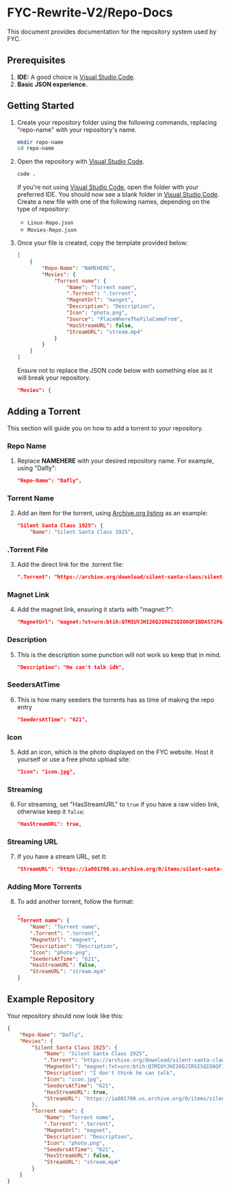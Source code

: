 # FYC-Rewrite-V2/Repo-Docs

This document provides documentation for the repository system used by FYC.

## Prerequisites

1. **IDE:** A good choice is [Visual Studio Code](https://code.visualstudio.com/).
2. **Basic JSON experience.**

## Getting Started

1. Create your repository folder using the following commands, replacing "repo-name" with your repository's name.

    ```bash
    mkdir repo-name
    cd repo-name
    ```

2. Open the repository with [Visual Studio Code](https://code.visualstudio.com/).

    ```bash
    code .
    ```

    If you're not using [Visual Studio Code](https://code.visualstudio.com/), open the folder with your preferred IDE. You should now see a blank folder in [Visual Studio Code](https://code.visualstudio.com/). Create a new file with one of the following names, depending on the type of repository:

    - `Linux-Repo.json`
    - `Movies-Repo.json`

3. Once your file is created, copy the template provided below:

    ```json
    [
        {
            "Repo-Name": "NAMEHERE",
            "Movies": {
                "Torrent name": {
                    "Name": "Torrent name",
                    ".Torrent": ".torrent",
                    "MagnetUrl": "manget",
                    "Description": "Description",
                    "Icon": "photo.png",
                    "Source": "PlaceWhereTheFileCameFrom",
                    "HasStreamURL": false,
                    "StreamURL": "stream.mp4"
                }
            }
        }
    ]
    ```

    Ensure not to replace the JSON code below with something else as it will break your repository.

    ```json
    "Movies": {
    ```

## Adding a Torrent

This section will guide you on how to add a torrent to your repository.

### Repo Name

1. Replace **NAMEHERE** with your desired repository name. For example, using "Dafly":

    ```json
    "Repo-Name": "Dafly",
    ```

### Torrent Name

2. Add an item for the torrent, using [Archive.org listing](https://archive.org/details/silent-santa-claus) as an example:

    ```json
    "Silent Santa Claus 1925": {
        "Name": "Silent Santa Claus 1925",
    ```

### .Torrent File

3. Add the direct link for the .torrent file:

    ```json
    ".Torrent": "https://archive.org/download/silent-santa-claus/silent-santa-claus_archive.torrent",
    ```

### Magnet Link

4. Add the magnet link, ensuring it starts with "magnet:?":

    ```json
    "MagnetUrl": "magnet:?xt=urn:btih:Q7MIUYJHI26QJIRGISQIO6QFIBDA572P&dn=silent-santa-claus&tr=http%3A%2F%2Fbt1.archive.org%3A6969%2Fannounce",
    ```

### Description

5. This is the description some punction will not work so keep that in mind.
    
    ```json
    "Description": "He can't talk idk",
    ```

### SeedersAtTime

6. This is how many seeders the torrents has as time of making the repo entry

    ```json
    "SeedersAtTime": "621",
    ```

### Icon

5. Add an icon, which is the photo displayed on the FYC website. Host it yourself or use a free photo upload site:

    ```json
    "Icon": "icon.jpg",
    ```

### Streaming

6. For streaming, set "HasStreamURL" to `true` if you have a raw video link, otherwise keep it `false`:

    ```json
    "HasStreamURL": true,
    ```

### Streaming URL

7. If you have a stream URL, set it:

    ```json
    "StreamURL": "https://ia801700.us.archive.org/0/items/silent-santa-claus/Santa%20Claus.mp4"
    ```

### Adding More Torrents

8. To add another torrent, follow the format:

    ```json
    ,
    "Torrent name": {
        "Name": "Torrent name",
        ".Torrent": ".torrent",
        "MagnetUrl": "magnet",
        "Description": "Description",
        "Icon": "photo.png",
        "SeedersAtTime": "621",
        "HasStreamURL": false,
        "StreamURL": "stream.mp4"
    }
    ```

## Example Repository

Your repository should now look like this:

```json
{
    "Repo-Name": "Dafly",
    "Movies": {
        "Silent Santa Claus 1925": {
            "Name": "Silent Santa Claus 1925",
            ".Torrent": "https://archive.org/download/silent-santa-claus/silent-santa-claus_archive.torrent",
            "MagnetUrl": "magnet:?xt=urn:btih:Q7MIUYJHI26QJIRGISQIO6QFIBDA572P&dn=silent-santa-claus&tr=http%3A%2F%2Fbt1.archive.org%3A6969%2Fannounce",
            "Description": "I don't think he can talk",
            "Icon": "icon.jpg",
            "SeedersAtTime": "621",
            "HasStreamURL": true,
            "StreamURL": "https://ia801700.us.archive.org/0/items/silent-santa-claus/Santa%20Claus.mp4"
        },
        "Torrent name": {
            "Name": "Torrent name",
            ".Torrent": ".torrent",
            "MagnetUrl": "magnet",
            "Description": "Description",
            "Icon": "photo.png",
            "SeedersAtTime": "621",
            "HasStreamURL": false,
            "StreamURL": "stream.mp4"
        }
    }
}
```